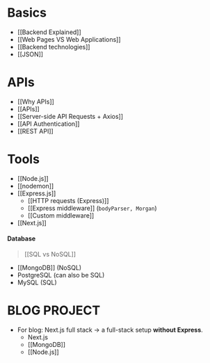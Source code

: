 # Basics
- [[Backend Explained]]
- [[Web Pages VS Web Applications]]
- [[Backend technologies]]
- [[JSON]]
# APIs
- [[Why APIs]]
- [[APIs]]
- [[Server-side API Requests + Axios]]
- [[API Authentication]]
- [[REST API]]
# Tools
- [[Node.js]] 
- [[nodemon]]
- [[Express.js]]
	- [[HTTP requests (Express)]]
	- [[Express middleware]] (`bodyParser, Morgan`)
	- [[Custom middleware]]
- [[Next.js]]
#### Database
> [[SQL vs NoSQL]] 
- [[MongoDB]] (NoSQL)
- PostgreSQL (can also be SQL)
- MySQL (SQL)
# BLOG PROJECT
- For blog: Next.js full stack -> a full-stack setup **without Express**.
	- Next.js 
	- [[MongoDB]]
	- [[Node.js]]